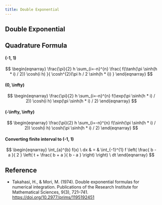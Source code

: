 ```yaml
---
title: Double Exponential
---
```


## Double Exponential


## Quadrature Formula

#### (-1, 1)

$$
\begin{eqnarray}
    \frac{\pi}{2} h
    \sum_{i=-n}^{n}
        \frac{
            f(\tanh(\pi \sinh(h * i) / 2))
            \cosh(i h)
        }{
            \cosh^{2}(\pi h / 2 \sinh(h * i))
        }
\end{eqnarray}
$$

#### (0, \infty)

$$
\begin{eqnarray}
    \frac{\pi}{2} h
    \sum_{i=-n}^{n}
        f(\exp(\pi \sinh(h * i) / 2))
        \cosh(i h)
        \exp(\pi \sinh(h * i) / 2)
\end{eqnarray}
$$

#### (-\infty, \infty)

$$
\begin{eqnarray}
    \frac{\pi}{2} h
    \sum_{i=-n}^{n}
        f(\sinh(\pi \sinh(h * i) / 2))
        \cosh(i h)
        \cosh(\pi \sinh(h * i) / 2)
\end{eqnarray}
$$

#### Converting finite interval to (-1, 1)

$$
\begin{eqnarray}
    \int_{a}^{b}
        f(x)
    \ dx
    & = &
        \int_{-1}^{1}
            f
            \left(
                \frac{
                    b - a
                }{
                    2
                }
                \left(
                    t
                    +
                    \frac{
                        b + a
                    }{
                        b - a
                    }
                \right)
            \right)
        \ dt
\end{eqnarray}
$$

## Reference
- Takahasi, H., & Mori, M. (1974). Double exponential formulas for numerical integration. Publications of the Research Institute for Mathematical Sciences, 9(3), 721–741. https://doi.org/10.2977/prims/1195192451
